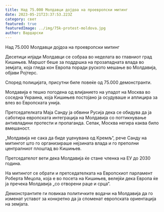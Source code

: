 ```yaml
---
title: Над 75.000 Молдавци дојдоа на проевропски митинг
date: 2023-05-21T23:37:53.223Z
category: свет
featured: true
featuredImage: ../img/75k-protest-moldova.jpg
author: Вардарски
---
```

Над 75.000 Молдавци дојдоа на проевропски митинг

Десетици илјади Молдавци се собраа во неделата во главниот град Кишињев. Маршот беше за поддршка на прозападната влада во земјата, која гледа кон Европа поради руското мешање во Молдавија, објави Ројтерс.

Според полицијата, присутни биле повеќе од 75.000 демонстранти.

Молдавија е тешко погодена од влијанието на упадот на Москва во соседна Украина, која Кишињев постојано ја осудуваше и аплицира за влез во Европската унија.

Претседателката Маја Санду ја обвини Русија дека се обидува да ја саботира европската интеграција на Молдавија со поттикнување антивладини протести и пропаганда. Сепак, Москва негира каква било вмешаност.

„Молдавија не сака да биде уценувана од Кремљ“, рече Санду на митингот што го организираше нејзината влада и го преполни централниот плоштад во Кишињев.

Претседателот вети дека Молдавија ќе стане членка на ЕУ до 2030 година.

На митингот се обрати и претседателката на Европскиот парламент Роберта Мецола, која е во посета на Кишињев, велејќи дека Европа ќе ја пречека Молдавија „со отворени раце и срца“.

Демонстрантите ги повикаа политичките водачи на Молдавија да го изменат уставот за конкретно да ја споменат европската ориентација на земјата.
